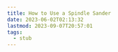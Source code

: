 ```yaml
---
title: How to Use a Spindle Sander
date: 2023-06-02T02:13:32
lastmod: 2023-09-07T20:57:01
tags:
  - stub
---
```


